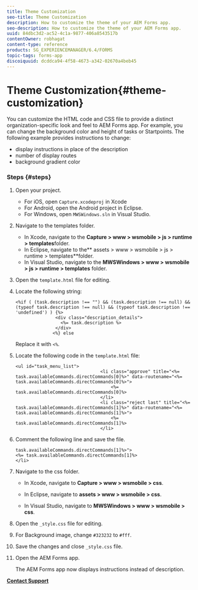 ```yaml
---
title: Theme Customization
seo-title: Theme Customization
description: How to customize the theme of your AEM Forms app.
seo-description: How to customize the theme of your AEM Forms app.
uuid: 84dbc3d2-ac52-4c1a-9877-406a8543517b
contentOwner: robhagat
content-type: reference
products: SG_EXPERIENCEMANAGER/6.4/FORMS
topic-tags: forms-app
discoiquuid: dcddca94-4f58-4673-a342-02670a4beb45
---
```


# Theme Customization{#theme-customization}

You can customize the HTML code and CSS file to provide a distinct organization-specific look and feel to AEM Forms app. For example, you can change the background color and height of tasks or Startpoints. The following example provides instructions to change:

* display instructions in place of the description  
* number of display routes  
* background gradient color

### Steps {#steps}

1. Open your project.

    * For iOS, open `Capture.xcodeproj` in Xcode
    * For Android, open the Android project in Eclipse. 
    * For Windows, open `MWSWindows.sln` in Visual Studio.

1. Navigate to the templates folder.

    * In Xcode, navigate to the **Capture &gt; www &gt; wsmobile &gt; js &gt; runtime &gt; templates**folder.
    * In Eclipse, navigate to the** assets &gt; www &gt; wsmobile &gt; js &gt; runtime &gt; templates**folder.
    * In Visual Studio, navigate to the **MWSWindows &gt; www &gt; wsmobile &gt; js &gt; runtime &gt; templates** folder.

1. Open the `template.html` file for editing.
1. Locate the following string:

   ```
   <%if ( (task.description !== "") && (task.description !== null) && (typeof task.description !== null) && (typeof task.description !== 'undefined') ) {%>
                  <div class="description_details">
                    <%= task.description %>
                  </div>
                 <%} else 
   ```

   Replace it with `<%`.

1. Locate the following code in the `template.html` file:

   ```
   <ul id="task_menu_list">
                                   <li class="approve" title="<%= task.availableCommands.directCommands[0]%>" data-routename="<%= task.availableCommands.directCommands[0]%>">
                                       <%= task.availableCommands.directCommands[0]%>
                                   </li>
                                   <li class="reject last" title="<%= task.availableCommands.directCommands[1]%>" data-routename="<%= task.availableCommands.directCommands[1]%>">
                                       <%= task.availableCommands.directCommands[1]%>
                                   </li>
   ```

1. Comment the following line and save the file.

   ```
   task.availableCommands.directCommands[1]%>">
   <%= task.availableCommands.directCommands[1]%>
   </li>
   ```

1. Navigate to the css folder.

    * In Xcode, navigate to **Capture &gt; www &gt; wsmobile &gt; css**.  
    
    * In Eclipse, navigate to **assets &gt; www &gt; wsmobile &gt; css**.
    * In Visual Studio, navigate to **MWSWindows &gt; www &gt; wsmobile &gt; css**.

1. 
   Open the `_style.css` file for editing.  
1. For Background image, change `#323232` to `#fff`.
1. Save the changes and close `_style.css` file.
1. Open the AEM Forms app.

   The AEM Forms app now displays instructions instead of description.

[**Contact Support**](https://www.adobe.com/account/sign-in.supportportal.html)
